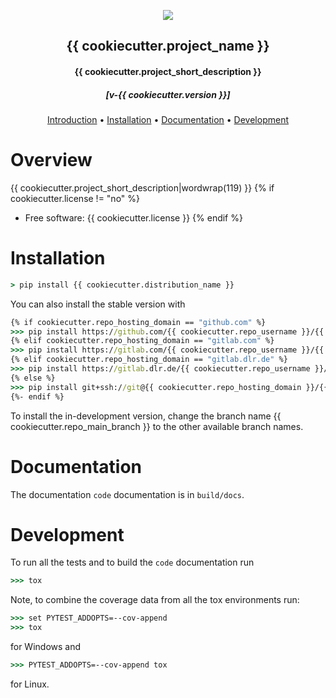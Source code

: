 <div align="center">
    <p>
        <img src="{{ cookiecutter.project_logo }}">
    </p>

<h2 align="center">{{ cookiecutter.project_name }}</h4>
<h4 align="center">{{ cookiecutter.project_short_description }}</h4>
<h5 align="center">[v-{{ cookiecutter.version }}]</h5>

<p align="center">
  <a href="#introduction">Introduction</a> •
  <a href="#installation">Installation</a> •
  <a href="#installation">Documentation</a> •
  <a href="#installation">Development</a>
</p>
</div>

# Overview

{{ cookiecutter.project_short_description|wordwrap(119) }}
{% if cookiecutter.license != "no" %}

-   Free software: {{ cookiecutter.license }}
    {% endif %}

# Installation

```cmd
> pip install {{ cookiecutter.distribution_name }}
```

You can also install the stable version with

```cmd
{% if cookiecutter.repo_hosting_domain == "github.com" %}
>>> pip install https://github.com/{{ cookiecutter.repo_username }}/{{ cookiecutter.repo_name }}/archive/{{ cookiecutter.repo_main_branch }}.zip
{% elif cookiecutter.repo_hosting_domain == "gitlab.com" %}
>>> pip install https://gitlab.com/{{ cookiecutter.repo_username }}/{{ cookiecutter.repo_name }}/-/archive/{{ cookiecutter.repo_main_branch }}/{{ cookiecutter.repo_name }}-{{ cookiecutter.repo_main_branch }}.zip
{% elif cookiecutter.repo_hosting_domain == "gitlab.dlr.de" %}
>>> pip install https://gitlab.dlr.de/{{ cookiecutter.repo_username }}/{{ cookiecutter.repo_name }}/-/archive/{{ cookiecutter.repo_main_branch }}/{{ cookiecutter.repo_name }}-{{ cookiecutter.repo_main_branch }}.zip
{% else %}
>>> pip install git+ssh://git@{{ cookiecutter.repo_hosting_domain }}/{{ cookiecutter.repo_username }}/{{ cookiecutter.repo_name }}.git@{{ cookiecutter.repo_main_branch }}
{%- endif %}
```

To install the in-development version, change the branch name {{ cookiecutter.repo_main_branch }} to the other
available branch names.

# Documentation

The documentation `code` documentation is in `build/docs`.

# Development

To run all the tests and to build the `code` documentation run

```cmd
>>> tox
```

Note, to combine the coverage data from all the tox environments run:

```cmd
>>> set PYTEST_ADDOPTS=--cov-append
>>> tox
```

for Windows and

```cmd
>>> PYTEST_ADDOPTS=--cov-append tox
```

for Linux.
